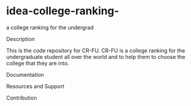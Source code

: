 # idea-college-ranking-
a college ranking for the undergrad

Description

This is the code repository for CR-FU.
CR-FU is a college ranking for the undergraduate student all over the world and to help them to choose the college that they are into. 

Documentation

Resources and Support


Contribution
